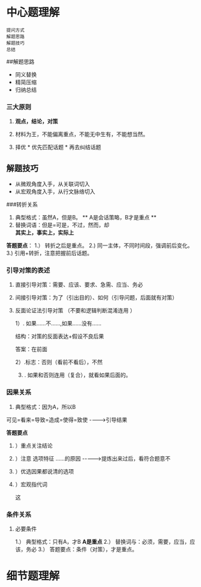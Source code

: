 # 中心题理解

 ```
 提问方式
 解题思路
 解题技巧
 总结
 ```
 
 ##解题思路
 
 * 同义替换
 * 精简压缩
 * 归纳总结
 ### 三大原则
 
  1. **观点，结论，对策**
 
  2. 材料为王，不能偏离重点，不能无中生有，不能想当然。
  3. 择优
    * 优先匹配话题
    * 再去纠结话题
 
## 解题技巧
* 从微观角度入手，从关联词切入
* 从宏观角度入手，从行文脉络切入

###转折关系
1. 典型格式：虽然A，但是B。    ** A是会话策略，B才是重点 **
2. 替换词语：但是=可是，不过，然而，却</br>
 **其实上，事实上，实际上**

 **答题要点**：
 1.） 转折之后是重点。
 2.) 同一主体，不同时间段，强调前后变化。 
 3.) 引用+转折，注意把握前后话题。

### 引导对策的表述
1. 直接引导对策：需要、应该、要求、急需、应当、务必
2. 间接引导对策：为了（引出目的）、如何（引导问题，后面就有对策）
3. 反面论证法引导对策   （不要和逻辑判断混淆连用 ）

    1）. 如果......不......,如果......没有......

    结构：对策的反面表达+假设不良后果

    答案：在前面

    2）.标志：否则（看前不看后），不然

    3) . 如果和否则连用（复合），就看如果后面的。

### 因果关系

1. 典型格式：因为A，所以B

可见=看来=导致=造成=使得=致使    ---->引导结果



**答题要点**

1. ）重点关注结论
2. ）注意 选项特征
   ......的原因   ----->提炼出来过后，看符合题意不
3. ）优选因果都说清的选项
4. ）宏观指代词

    这 

 
### 条件关系
1. 必要条件

     1.） 典型格式：只有A，才B   **A是重点**
     2.） 替换词与：必须，需要，应当，应该，务必
     3.） 答题要点：条件（对策），才是重点。






# 细节题理解
